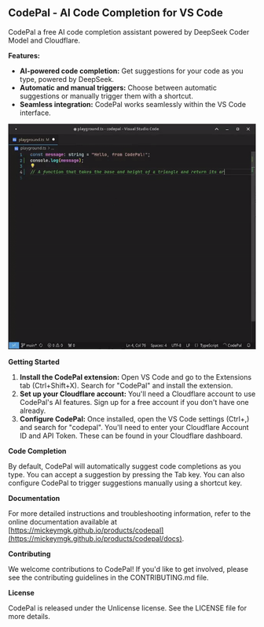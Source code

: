 ## CodePal - AI Code Completion for VS Code

CodePal a free AI code completion assistant powered by DeepSeek Coder Model and Cloudflare.

**Features:**

- **AI-powered code completion:** Get suggestions for your code as you type, powered by DeepSeek.
- **Automatic and manual triggers:** Choose between automatic suggestions or manually trigger them with a shortcut.
- **Seamless integration:** CodePal works seamlessly within the VS Code interface.

![Inline Autocompletion Demonstration](https://github.com/mickeymgk/codepal/blob/main/images/demo.gif?raw=true)

**Getting Started**

1. **Install the CodePal extension:** Open VS Code and go to the Extensions tab (Ctrl+Shift+X). Search for "CodePal" and install the extension.
2. **Set up your Cloudflare account:** You'll need a Cloudflare account to use CodePal's AI features. Sign up for a free account if you don't have one already.
3. **Configure CodePal:** Once installed, open the VS Code settings (Ctrl+,) and search for "codepal". You'll need to enter your Cloudflare Account ID and API Token. These can be found in your Cloudflare dashboard.

**Code Completion**

By default, CodePal will automatically suggest code completions as you type. You can accept a suggestion by pressing the Tab key. You can also configure CodePal to trigger suggestions manually using a shortcut key.

**Documentation**

For more detailed instructions and troubleshooting information, refer to the online documentation available at [https://mickeymgk.github.io/products/codepal](https://mickeymgk.github.io/products/codepal/docs).

**Contributing**

We welcome contributions to CodePal! If you'd like to get involved, please see the contributing guidelines in the CONTRIBUTING.md file.

**License**

CodePal is released under the Unlicense license. See the LICENSE file for more details.
